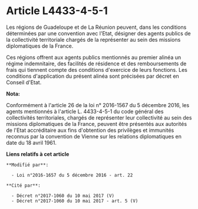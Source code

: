 # Article L4433-4-5-1

Les régions de Guadeloupe et de La Réunion peuvent, dans les conditions déterminées par une convention avec l'Etat, désigner
des agents publics de la collectivité territoriale chargés de la représenter au sein des missions diplomatiques de la France.

Ces régions offrent aux agents publics mentionnés au premier alinéa un régime indemnitaire, des facilités de résidence et des
remboursements de frais qui tiennent compte des conditions d'exercice de leurs fonctions. Les conditions d'application du
présent alinéa sont précisées par décret en Conseil d'Etat.

**Nota:**

Conformément à l'article 26 de la loi n° 2016-1567 du 5 décembre 2016, les agents mentionnés à l'article L. 4433-4-5-1 du
code général des collectivités territoriales, chargés de représenter leur collectivité au sein des missions diplomatiques de
la France, peuvent être présentés aux autorités de l'Etat accréditaire aux fins d'obtention des privilèges et immunités
reconnus par la convention de Vienne sur les relations diplomatiques en date du 18 avril 1961.

**Liens relatifs à cet article**

	**Modifié par**:

	  - Loi n°2016-1657 du 5 décembre 2016 - art. 22

	**Cité par**:

	  - Décret n°2017-1060 du 10 mai 2017 (V)
	  - Décret n°2017-1060 du 10 mai 2017 - art. 5 (V)
